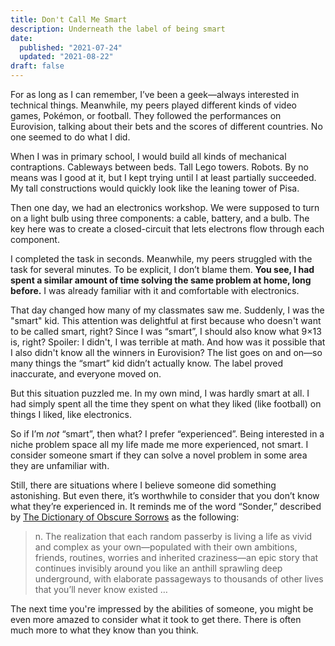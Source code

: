 ```yaml
---
title: Don't Call Me Smart
description: Underneath the label of being smart
date:
  published: "2021-07-24"
  updated: "2021-08-22"
draft: false
---
```


For as long as I can remember, I’ve been a geek—always interested in technical things. Meanwhile, my peers played different kinds of video games, Pokémon, or football. They followed the performances on Eurovision, talking about their bets and the scores of different countries. No one seemed to do what I did.

When I was in primary school, I would build all kinds of mechanical contraptions. Cableways between beds. Tall Lego towers. Robots. By no means was I good at it, but I kept trying until I at least partially succeeded. My tall constructions would quickly look like the leaning tower of Pisa.

Then one day, we had an electronics workshop. We were supposed to turn on a light bulb using three components: a cable, battery, and a bulb. The key here was to create a closed-circuit that lets electrons flow through each component.

I completed the task in seconds. Meanwhile, my peers struggled with the task for several minutes. To be explicit, I don’t blame them. **You see, I had spent a similar amount of time solving the same problem at home, long before.** I was already familiar with it and comfortable with electronics.

That day changed how many of my classmates saw me. Suddenly, I was the "smart" kid. This attention was delightful at first because who doesn't want to be called smart, right? Since I was “smart”, I should also know what 9×13 is, right? Spoiler: I didn't, I was terrible at math. And how was it possible that I also didn't know all the winners in Eurovision? The list goes on and on—so many things the “smart” kid didn’t actually know. The label proved inaccurate, and everyone moved on.

But this situation puzzled me. In my own mind, I was hardly smart at all. I had simply spent all the time they spent on what they liked (like football) on things I liked, like electronics.

So if I’m _not_ “smart”, then what? I prefer “experienced”. Being interested in a niche problem space all my life made me more experienced, not smart. I consider someone smart if they can solve a novel problem in some area they are unfamiliar with.

Still, there are situations where I believe someone did something astonishing. But even there, it’s worthwhile to consider that you don’t know what they’re experienced in. It reminds me of the word “Sonder,” described by [The Dictionary of Obscure Sorrows](https://www.dictionaryofobscuresorrows.com/) as the following:

> n. The realization that each random passerby is living a life as vivid and complex as your own—populated with their own ambitions, friends, routines, worries and inherited craziness—an epic story that continues invisibly around you like an anthill sprawling deep underground, with elaborate passageways to thousands of other lives that you’ll never know existed …

The next time you're impressed by the abilities of someone, you might be even more amazed to consider what it took to get there. There is often much more to what they know than you think.
